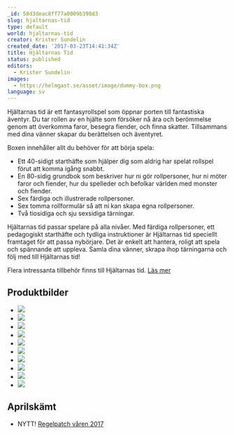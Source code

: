```yaml
---
_id: 58d3deac8ff77a0009b398d3
slug: hjaltarnas-tid
type: default
world: hjaltarnas-tid
creator: Krister Sundelin
created_date: '2017-03-23T14:41:34Z'
title: Hjältarnas Tid
status: published
editors:
  - Krister Sundelin
images:
  - https://helmgast.se/asset/image/dummy-box.png
language: sv
---
```

Hjältarnas tid är ett fantasyrollspel som öppnar porten till fantastiska äventyr. Du tar rollen av en hjälte som försöker nå ära och berömmelse genom att överkomma faror, besegra fiender, och finna skatter. Tillsammans med dina vänner skapar du berättelsen och äventyret.

Boxen innehåller allt du behöver för att börja spela:

* Ett 40-sidigt starthäfte som hjälper dig som aldrig har spelat rollspel förut att komma igång snabbt.
* En 80-sidig grundbok som beskriver hur ni gör rollpersoner, hur ni möter faror och fiender, hur du spelleder och befolkar världen med monster och fiender.
* Sex färdiga och illustrerade rollpersoner.
* Sex tomma rollformulär så att ni kan skapa egna rollpersoner.
* Två tiosidiga och sju sexsidiga tärningar.

Hjältarnas tid passar spelare på alla nivåer. Med färdiga rollpersoner, ett pedagogiskt starthäfte och tydliga instruktioner är Hjältarnas tid speciellt framtaget för att passa nybörjare. Det är enkelt att hantera, roligt att spela och spännande att uppleva. Samla dina vänner, skrapa ihop tärningarna och följ med till Hjältarnas tid!

Flera intressanta tillbehör finns till Hjältarnas tid. [Läs mer](https://helmgast.se/hjaltarnas-tid/tillbehor-till-hjaltarnas-tid)

## Produktbilder

* ![](https://helmgast.se/asset/image/dummy-box.png#thumb)
* ![](https://helmgast.se/asset/image/ht-bok-mockup.jpg#thumb)
* ![](https://helmgast.se/asset/image/ht-starthafte-mockup.jpg#thumb)
* ![](https://helmgast.se/asset/image/ht-starthafte-inlaga.jpg#thumb)
* ![](https://helmgast.se/asset/image/54-55-mockup.jpg#thumb)
* ![](https://helmgast.se/asset/image/starthafte-scen-3.jpg#thumb)
* ![](https://helmgast.se/asset/image/dummy-magi-final.png#thumb)
* ![](https://helmgast.se/asset/image/dummy-trollskogen-final.png#thumb)
* ![](https://helmgast.se/asset/image/mockup-kallarys-skatt-final.png#thumb)
* ![](https://helmgast.se/asset/image/mockup-dod-kvinnas-kista.png#thumb)

## Aprilskämt

* NYTT! [Regelpatch våren 2017](https://helmgast.se/asset/link/regelpatch-april2017.pdf)
